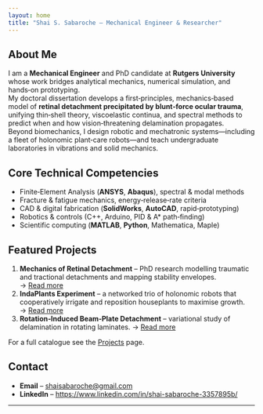 ```yaml
---
layout: home
title: "Shai S. Sabaroche – Mechanical Engineer & Researcher"
---
```


## About Me
I am a **Mechanical Engineer** and PhD candidate at **Rutgers University** whose work bridges analytical mechanics, numerical simulation, and hands‑on prototyping.  
My doctoral dissertation develops a first‑principles, mechanics‑based model of **retinal detachment precipitated by blunt‑force ocular trauma**, unifying thin‑shell theory, viscoelastic continua, and spectral methods to predict when and how vision‑threatening delamination propagates.  
Beyond biomechanics, I design robotic and mechatronic systems—including a fleet of holonomic plant‑care robots—and teach undergraduate laboratories in vibrations and solid mechanics.

## Core Technical Competencies
- Finite‑Element Analysis (**ANSYS**, **Abaqus**), spectral & modal methods  
- Fracture & fatigue mechanics, energy‑release‑rate criteria  
- CAD & digital fabrication (**SolidWorks**, **AutoCAD**, rapid‑prototyping)  
- Robotics & controls (C++, Arduino, PID & A* path‑finding)  
- Scientific computing (**MATLAB**, **Python**, Mathematica, Maple)

## Featured Projects
1. **Mechanics of Retinal Detachment** – PhD research modelling traumatic and tractional detachments and mapping stability envelopes. → [Read more](retinal-detachment/)
2. **IndaPlants Experiment** – a networked trio of holonomic robots that cooperatively irrigate and reposition houseplants to maximise growth. → [Read more](indaplants/)
3. **Rotation‑Induced Beam‑Plate Detachment** – variational study of delamination in rotating laminates. → [Read more](rotation-beam-detachment/)

For a full catalogue see the [Projects](projects/) page.

## Contact
- **Email** – shaisabaroche@gmail.com  
- **LinkedIn** – <https://www.linkedin.com/in/shai-sabaroche-3357895b/>

---
